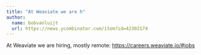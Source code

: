 ```yaml
---
title: "At Weaviate we are h"
author:
  name: bobvanluijt
  url: https://news.ycombinator.com/item?id=42302174
---
```

At Weaviate we are hiring, mostly remote: <a href="https:&#x2F;&#x2F;careers.weaviate.io&#x2F;#jobs" rel="nofollow">https:&#x2F;&#x2F;careers.weaviate.io&#x2F;#jobs</a>
<JobApplication />
